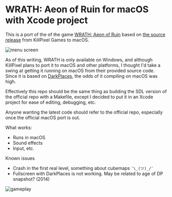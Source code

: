 #  WRATH: Aeon of Ruin for macOS with Xcode project

This is a port of the of the game [WRATH: Aeon of Ruin](http://www.wrath.game/) based on [the source release](https://github.com/KillPixelGames/wrath-darkplaces) from KillPixel Games to macOS. 

![menu screen](https://raw.githubusercontent.com/tomkidd/WrathAOR-macOS/master/wrath2.png)

As of this writing, WRATH is only available on Windows, and although KillPixel plans to port it to macOS and other platforms, I thought I'd take a swing at getting it running on macOS from their provided source code. Since it is based on [DarkPlaces](https://icculus.org/twilight/darkplaces/), the odds of it compiling on macOS was high.

Effectively this repo should be the same thing as building the SDL version of the official repo with a Makefile, except I decided to put it in an Xcode project for ease of editing, debugging, etc. 

Anyone wanting the latest code should refer to the official repo, especially once the official macOS port is out.

What works:

*  Runs in macOS
*  Sound effects
*  Input, etc.

Known issues

*  Crash in the first real level, something about cubemaps `¯\_(ツ)_/¯`
*  Fullscreen with DarkPlaces is not working. May be related to age of DP snapshot? (2014)

![gameplay](https://raw.githubusercontent.com/tomkidd/WrathAOR-macOS/master/wrath2.png)